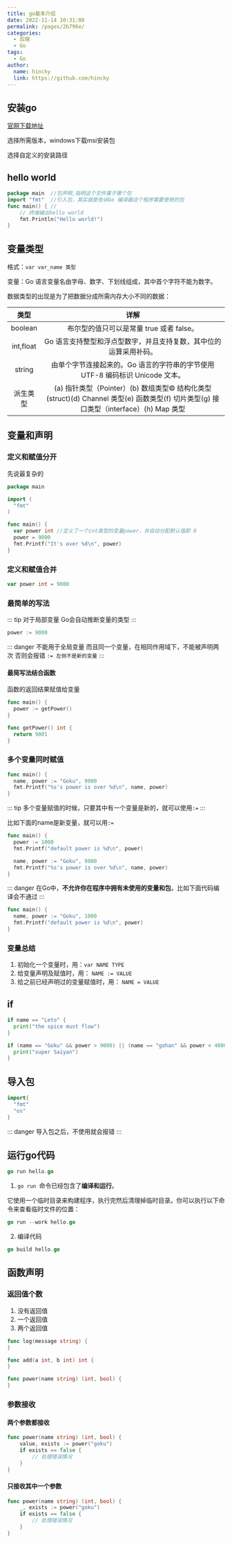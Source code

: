 ```yaml
---
title: go基本介绍
date: 2022-11-14 10:31:08
permalink: /pages/2b796e/
categories:
  - 后端
  - Go
tags:
  - Go
author: 
  name: hincky
  link: https://github.com/hincky
---
```

## 安装go

[官网下载地址](https://golang.google.cn/dl/)

选择所需版本，windows下载msi安装包

选择自定义的安装路径

## hello world
```go
package main  //包声明,指明这个文件属于哪个包
import "fmt"  //引入包，其实就是告诉Go 编译器这个程序需要使用的包
func main() { //
	// 终端输出hello world
	fmt.Println("Hello world!")
}
```

## 变量类型

格式：`var var_name 类型`

变量：Go 语言变量名由字母、数字、下划线组成，其中首个字符不能为数字。

数据类型的出现是为了把数据分成所需内存大小不同的数据：

|类型|详解|
|:---:|:---:|
|boolean|布尔型的值只可以是常量 true 或者 false。|
|int,float|Go 语言支持整型和浮点型数字，并且支持复数，其中位的运算采用补码。|
|string|由单个字节连接起来的。Go 语言的字符串的字节使用 UTF-8 编码标识 Unicode 文本。|
|派生类型|(a) 指针类型（Pointer）(b) 数组类型© 结构化类型(struct)(d) Channel 类型(e) 函数类型(f) 切片类型(g) 接口类型（interface）(h) Map 类型|

## 变量和声明
### 定义和赋值分开
先说最复杂的

```go
package main

import (
  "fmt"
)

func main() {
  var power int //定义了一个int类型的变量power，并自动分配默认值即 0
  power = 9000
  fmt.Printf("It's over %d\n", power)
}
```
### 定义和赋值合并
```go
var power int = 9000
```
### 最简单的写法

::: tip
对于局部变量
Go会自动推断变量的类型
:::

```go
power := 9000
```

::: danger
不能用于全局变量
而且同一个变量，在相同作用域下，不能被声明两次
否则会报错 `:= 左侧不是新的变量`
:::

#### 最简写法结合函数

函数的返回结果赋值给变量

```go 
func main() {
  power := getPower()
}

func getPower() int {
  return 9001
}
```

### 多个变量同时赋值

```go
func main() {
  name, power := "Goku", 9000
  fmt.Printf("%s's power is over %d\n", name, power)
}
```

::: tip
多个变量赋值的时候，只要其中有一个变量是新的，就可以使用`:=`
:::

比如下面的name是新变量，就可以用`:=`
```go
func main() {
  power := 1000
  fmt.Printf("default power is %d\n", power)

  name, power := "Goku", 9000
  fmt.Printf("%s's power is over %d\n", name, power)
}
```
::: danger
在Go中，**不允许你在程序中拥有未使用的变量和包**，比如下面代码编译会不通过
:::

```go 
func main() {
  name, power := "Goku", 1000
  fmt.Printf("default power is %d\n", power)
}
```

### 变量总结

1. 初始化一个变量时，用：`var NAME TYPE`
2. 给变量声明及赋值时，用： `NAME := VALUE` 
3. 给之前已经声明过的变量赋值时，用： `NAME = VALUE`

## if

```go
if name == "Leto" {
  print("the spice must flow")
}

if (name == "Goku" && power > 9000) || (name == "gohan" && power < 4000)  {
  print("super Saiyan")
}
```

## 导入包

```go
import{
  "fmt"
  "os"
}
```

::: danger
导入包之后，不使用就会报错
:::

## 运行go代码

```go
go run hello.go
```

1. `go run `命令已经包含了**编译和运行**。

它使用一个临时目录来构建程序，执行完然后清理掉临时目录。你可以执行以下命令来查看临时文件的位置：
```go
go run --work hello.go
```

2. 编译代码

```go 
go build hello.go
```


## 函数声明

### 返回值个数
1. 没有返回值
2. 一个返回值
3. 两个返回值

```go
func log(message string) {
}

func add(a int, b int) int {
}

func power(name string) (int, bool) {
}
```

### 参数接收

#### 两个参数都接收
```go
func power(name string) (int, bool) {
    value, exists := power("goku")
    if exists == false {
        // 处理错误情况
    }
}
```

#### 只接收其中一个参数

```go
func power(name string) (int, bool) {
    _, exists := power("goku")
    if exists == false {
        // 处理错误情况
    }
}
```





